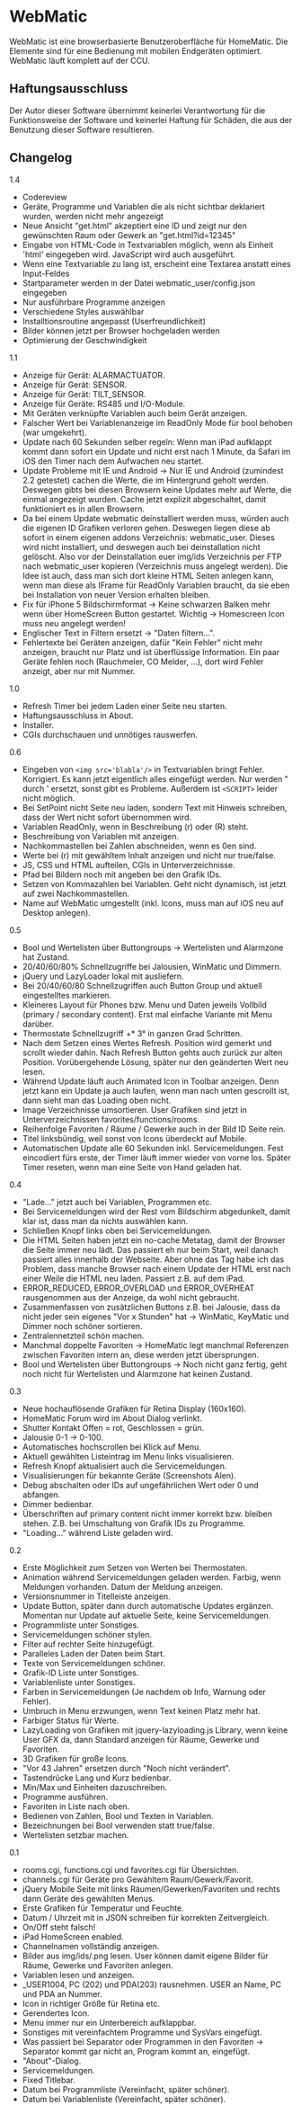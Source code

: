 # WebMatic
WebMatic ist eine browserbasierte Benutzeroberfläche für HomeMatic. Die Elemente sind für eine Bedienung mit mobilen Endgeräten optimiert. WebMatic läuft komplett auf der CCU.

## Haftungsausschluss
Der Autor dieser Software übernimmt keinerlei Verantwortung für die Funktionsweise der Software und keinerlei Haftung für Schäden, die aus der Benutzung dieser Software resultieren.


## Changelog
1.4
* Codereview
* Geräte, Programme und Variablen die als nicht sichtbar deklariert wurden, werden nicht mehr angezeigt
* Neue Ansicht "get.html" akzeptiert eine ID und zeigt nur den gewünschten Raum oder Gewerk an "get.html?id=12345"
* Eingabe von HTML-Code in Textvariablen möglich, wenn als Einheit 'html' eingegeben wird. JavaScript wird auch ausgeführt.
* Wenn eine Textvariable zu lang ist, erscheint eine Textarea anstatt eines Input-Feldes
* Startparameter werden in der Datei webmatic_user/config.json eingegeben
* Nur ausführbare Programme anzeigen
* Verschiedene Styles auswählbar
* Installtionsroutine angepasst (Userfreundlichkeit)
* Bilder können jetzt per Browser hochgeladen werden
* Optimierung der Geschwindigkeit

1.1
* Anzeige für Gerät: ALARMACTUATOR.
* Anzeige für Gerät: SENSOR.
* Anzeige für Gerät: TILT_SENSOR.
* Anzeige für Geräte: RS485 und I/O-Module.
* Mit Geräten verknüpfte Variablen auch beim Gerät anzeigen.
* Falscher Wert bei Variablenanzeige im ReadOnly Mode für bool behoben (war umgekehrt).
* Update nach 60 Sekunden selber regeln: Wenn man iPad aufklappt kommt dann sofort ein Update und nicht erst nach 1 Minute, da Safari im iOS den Timer nach dem Aufwachen neu startet.
* Update Probleme mit IE und Android -> Nur IE und Android (zumindest 2.2 getestet) cachen die Werte, die im Hintergrund geholt werden. Deswegen gibts bei diesen Browsern keine Updates mehr auf Werte, die einmal angezeigt wurden. Cache jetzt explizit abgeschaltet, damit funktioniert es in allen Browsern.
* Da bei einem Update webmatic deinstalliert werden muss, würden auch die eigenen ID Grafiken verloren gehen. Deswegen liegen diese ab sofort in einem eigenen addons Verzeichnis: webmatic_user. Dieses wird nicht installiert, und deswegen auch bei deinstallation nicht gelöscht. Also vor der Deinstallation euer img/ids Verzeichnis per FTP nach webmatic_user kopieren (Verzeichnis muss angelegt werden). Die Idee ist auch, dass man sich dort kleine HTML Seiten anlegen kann, wenn man diese als IFrame für ReadOnly Variablen braucht, da sie eben bei Installation von neuer Version erhalten bleiben.
* Fix für iPhone 5 Bildschirmformat -> Keine schwarzen Balken mehr wenn über HomeScreen Button gestartet. Wichtig -> Homescreen Icon muss neu angelegt werden!
* Englischer Text in Filtern ersetzt -> "Daten filtern...".
* Fehlertexte bei Geräten anzeigen, dafür "Kein Fehler" nicht mehr anzeigen, braucht nur Platz und ist überflüssige Information. Ein paar Geräte fehlen noch (Rauchmeler, CO Melder, ...), dort wird Fehler anzeigt, aber nur mit Nummer.

1.0
* Refresh Timer bei jedem Laden einer Seite neu starten.
* Haftungsausschluss in About.
* Installer.
* CGIs durchschauen und unnötiges rauswerfen.

0.6
* Eingeben von ```<img src='blabla'/>``` in Textvariablen bringt Fehler. Korrigiert. Es kann jetzt eigentlich alles eingefügt werden. Nur werden " durch ' ersetzt, sonst gibt es Probleme. Außerdem ist ```<SCRIPT>``` leider nicht möglich.
* Bei SetPoint nicht Seite neu laden, sondern Text mit Hinweis schreiben, dass der Wert nicht sofort übernommen wird.
* Variablen ReadOnly, wenn in Beschreibung (r) oder (R) steht.
* Beschreibung von Variablen mit anzeigen.
* Nachkommastellen bei Zahlen abschneiden, wenn es 0en sind.
* Werte bei (r) mit gewähltem Inhalt anzeigen und nicht nur true/false.
* JS, CSS und HTML aufteilen, CGIs in Unterverzeichnisse.
* Pfad bei Bildern noch mit angeben bei den Grafik IDs.
* Setzen von Kommazahlen bei Variablen. Geht nicht dynamisch, ist jetzt auf zwei Nachkommastellen.
* Name auf WebMatic umgestellt (inkl. Icons, muss man auf iOS neu auf Desktop anlegen).

0.5
* Bool und Wertelisten über Buttongroups -> Wertelisten und Alarmzone hat Zustand.
* 20/40/60/80% Schnellzugriffe bei Jalousien, WinMatic und Dimmern.
* jQuery und LazyLoader lokal mit ausliefern.
* Bei 20/40/60/80 Schnellzugriffen auch Button Group und aktuell eingestelltes markieren.
* Kleineres Layout für Phones bzw. Menu und Daten jeweils Vollbild (primary / secondary content). Erst mal einfache Variante mit Menu darüber.
* Thermostate Schnellzugriff +* 3° in ganzen Grad Schritten.
* Nach dem Setzen eines Wertes Refresh. Position wird gemerkt und scrollt wieder dahin. Nach Refresh Button gehts auch zurück zur alten Position. Vorübergehende Lösung, später nur den geänderten Wert neu lesen.
* Während Update läuft auch Animated Icon in Toolbar anzeigen. Denn jetzt kann ein Update ja auch laufen, wenn man nach unten gescrollt ist, dann sieht man das Loading oben nicht.
* Image Verzeichnisse umsortieren. User Grafiken sind jetzt in Unterverzeichnissen favorites/functions/rooms.
* Reihenfolge Favoriten / Räume / Gewerke auch in der Bild ID Seite rein.
* Titel linksbündig, weil sonst von Icons überdeckt auf Mobile.
* Automatischen Update alle 60 Sekunden inkl. Servicemeldungen. Fest eincodiert fürs erste, der Timer läuft immer wieder von vorne los. Später Timer reseten, wenn man eine Seite von Hand geladen hat.

0.4
* "Lade..." jetzt auch bei Variablen, Programmen etc.
* Bei Servicemeldungen wird der Rest vom Bildschirm abgedunkelt, damit klar ist, dass man da nichts auswählen kann.
* Schließen Knopf links oben bei Servicemeldungen.
* Die HTML Seiten haben jetzt ein no-cache Metatag, damit der Browser die Seite immer neu lädt. Das passiert eh nur beim Start, weil
  danach passiert alles innerhalb der Webseite. Aber ohne das Tag habe ich das Problem, dass manche Browser nach einem Update der HTML
  erst nach einer Weile die HTML neu laden. Passiert z.B. auf dem iPad.
* ERROR_REDUCED, ERROR_OVERLOAD und ERROR_OVERHEAT rausgenommen aus der Anzeige, da wohl nicht gebraucht.
* Zusammenfassen von zusätzlichen Buttons z.B. bei Jalousie, dass da nicht jeder sein eigenes "Vor x Stunden" hat -> WinMatic, KeyMatic und Dimmer noch schöner sortieren.
* Zentralennetzteil schön machen.
* Manchmal doppelte Favoriten -> HomeMatic legt manchmal Referenzen zwischen Favoriten intern an, diese werden jetzt übersprungen.
* Bool und Wertelisten über Buttongroups -> Noch nicht ganz fertig, geht noch nicht für Wertelisten und Alarmzone hat keinen Zustand.

0.3
* Neue hochauflösende Grafiken für Retina Display (160x160).
* HomeMatic Forum wird im About Dialog verlinkt.
* Shutter Kontakt Offen = rot, Geschlossen = grün.
* Jalousie 0-1 -> 0-100.
* Automatisches hochscrollen bei Klick auf Menu.
* Aktuell gewählten Listeintrag im Menu links visualisieren.
* Refresh Knopf aktualisiert auch die Servicemeldungen.
* Visualisierungen für bekannte Geräte (Screenshots Alen).
* Debug abschalten oder IDs auf ungefährlichen Wert oder 0 und abfangen.
* Dimmer bedienbar.
* Überschriften auf primary content nicht immer korrekt bzw. bleiben stehen. Z.B. bei Umschaltung von Grafik IDs zu Programme.
* "Loading..." während Liste geladen wird.

0.2
* Erste Möglichkeit zum Setzen von Werten bei Thermostaten.
* Animation während Servicemeldungen geladen werden. Farbig, wenn Meldungen vorhanden. Datum der Meldung anzeigen.
* Versionsnummer in Titelleiste anzeigen.
* Update Button, später dann durch automatische Updates ergänzen. Momentan nur Update auf aktuelle Seite, keine Servicemeldungen.
* Programmliste unter Sonstiges.
* Servicemeldungen schöner stylen.
* Filter auf rechter Seite hinzugefügt.
* Paralleles Laden der Daten beim Start.
* Texte von Servicemeldungen schöner.
* Grafik-ID Liste unter Sonstiges.
* Variablenliste unter Sonstiges.
* Farben in Servicemeldungen (Je nachdem ob Info, Warnung oder Fehler).
* Umbruch in Menu erzwungen, wenn Text keinen Platz mehr hat.
* Farbiger Status für Werte.
* LazyLoading von Grafiken mit jquery-lazyloading.js Library, wenn keine User GFX da, dann Standard anzeigen für Räume, Gewerke und Favoriten.
* 3D Grafiken für große Icons.
* "Vor 43 Jahren" ersetzen durch "Noch nicht verändert".
* Tastendrücke Lang und Kurz bedienbar.
* Min/Max und Einheiten dazuschreiben.
* Programme ausführen.
* Favoriten in Liste nach oben.
* Bedienen von Zahlen, Bool und Texten in Variablen.
* Bezeichnungen bei Bool verwenden statt true/false.
* Wertelisten setzbar machen.

0.1
* rooms.cgi, functions.cgi und favorites.cgi für Übersichten.
* channels.cgi für Geräte pro Gewähltem Raum/Gewerk/Favorit.
* jQuery Mobile Seite mit links Räumen/Gewerken/Favoriten und rechts dann Geräte des gewählten Menus.
* Erste Grafiken für Temperatur und Feuchte.
* Datum / Uhrzeit mit in JSON schreiben für korrekten Zeitvergleich.
* On/Off steht falsch!
* iPad HomeScreen enabled.
* Channelnamen vollständig anzeigen.
* Bilder aus img/ids/<nr>.png lesen. User können damit eigene Bilder für Räume, Gewerke und Favoriten anlegen. 
* Variablen lesen und anzeigen.
* _USER1004, PC (202) und PDA(203) rausnehmen. USER an Name, PC und PDA an Nummer.
* Icon in richtiger Größe für Retina etc.
* Gerendertes Icon.
* Menu immer nur ein Unterbereich aufklappbar.
* Sonstiges mit vereinfachtem Programme und SysVars eingefügt.
* Was passiert bei Separator oder Programmen in den Favoriten -> Separator kommt gar nicht an, Program kommt an, eingefügt.
* "About"-Dialog.
* Servicemeldungen.
* Fixed Titlebar.
* Datum bei Programmliste (Vereinfacht, später schöner).
* Datum bei Variablenliste (Vereinfacht, später schöner).
